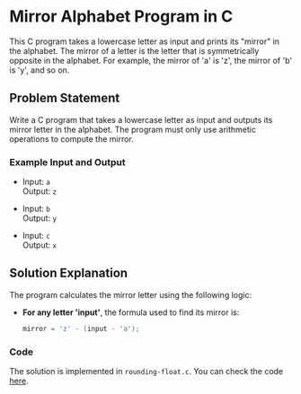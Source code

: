 # Mirror Alphabet Program in C

This C program takes a lowercase letter as input and prints its "mirror" in the alphabet. The mirror of a letter is the letter that is symmetrically opposite in the alphabet. For example, the mirror of 'a' is 'z', the mirror of 'b' is 'y', and so on.

## Problem Statement

Write a C program that takes a lowercase letter as input and outputs its mirror letter in the alphabet. The program must only use arithmetic operations to compute the mirror.

### Example Input and Output

- Input: `a`  
  Output: `z`

- Input: `b`  
  Output: `y`

- Input: `c`  
  Output: `x`

## Solution Explanation

The program calculates the mirror letter using the following logic:

- **For any letter 'input'**, the formula used to find its mirror is:  
  ```c
  mirror = 'z' - (input - 'a');
  
### Code
The solution is implemented in `rounding-float.c`. You can check the code [here](https://github.com/HamudiHasan/SuperSimpleC/blob/main/mirror_alphabet/mirror_alphabet.c).
